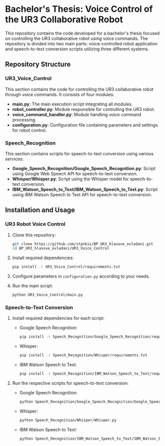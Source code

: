 # Bachelor's Thesis: Voice Control of the UR3 Collaborative Robot

This repository contains the code developed for a bachelor's thesis focused on controlling the UR3 collaborative robot using voice commands. The repository is divided into two main parts: voice-controlled robot application and speech-to-text conversion scripts utilizing three different systems.

## Repository Structure

### UR3_Voice_Control

This section contains the code for controlling the UR3 collaborative robot through voice commands. It consists of four modules:

- **main.py**: The main execution script integrating all modules.
- **robot_controller.py**: Module responsible for controlling the UR3 robot.
- **voice_command_handler.py**: Module handling voice command processing.
- **configuration.py**: Configuration file containing parameters and settings for robot control.

### Speech_Recognition

This section contains scripts for speech-to-text conversion using various services:

- **Google_Speech_Recognition/Google_Speech_Recognition.py**: Script using Google Web Speech API for speech-to-text conversion.
- **Whisper/Whisper.py**: Script using the Whisper model for speech-to-text conversion.
- **IBM_Watson_Speech_to_Text/IBM_Watson_Speech_to_Text.py**: Script using IBM Watson Speech to Text API for speech-to-text conversion.

## Installation and Usage

### UR3 Robot Voice Control

1. Clone this repository:
    ```bash
    git clone https://github.com/stpnkis/BP_UR3_hlasove_ovladani.git
    cd BP_UR3_hlasove_ovladani/UR3_Voice_Control
    ```

2. Install required dependencies:
    ```bash
    pip install -r UR3_Voice_Control/requirements.txt
    ```

3. Configure parameters in `configuration.py` according to your needs.

4. Run the main script:
    ```bash
    python UR3_Voice_Control/main.py
    ```

### Speech-to-Text Conversion

1. Install required dependencies for each script:

    - Google Speech Recognition:
        ```bash
        pip install -r Speech_Recognition/Google_Speech_Recognition/requirements.txt
        ```

    - Whisper:
        ```bash
        pip install -r Speech_Recognition/Whisper/requirements.txt
        ```

    - IBM Watson Speech to Text:
        ```bash
        pip install -r Speech_Recognition/IBM_Watson_Speech_to_Text/requirements.txt
        ```

2. Run the respective scripts for speech-to-text conversion:

    - Google Speech Recognition:
        ```bash
        python Speech_Recognition/Google_Speech_Recognition/Google_Speech_Recognition.py
        ```

    - Whisper:
        ```bash
        python Speech_Recognition/Whisper/Whisper.py
        ```

    - IBM Watson Speech to Text:
        ```bash
        python Speech_Recognition/IBM_Watson_Speech_to_Text/IBM_Watson_Speech_to_Text.py
        ```

